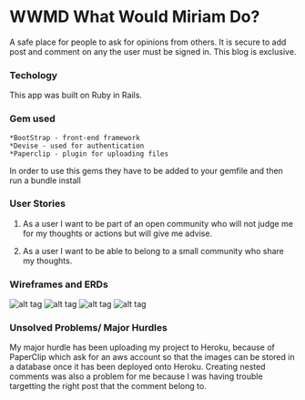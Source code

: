 # WWMD What Would Miriam Do?
A safe place for people to ask for opinions from others. It is secure to add post and comment on any the user must be signed in.
This blog is exclusive.

### Techology
This app was built on Ruby in Rails.

### Gem used 
    *BootStrap - front-end framework 
    *Devise - used for authentication
    *Paperclip - plugin for uploading files 
In order to use this gems they have to be added to your gemfile and 
then run a bundle install

### User Stories
1. As a user I want to be part of an open community who will not judge
    me for my thoughts or actions but will give me advise.

2. As a user I want to be able to belong to a small community who share 
    my thoughts.

### Wireframes and ERDs
![alt tag](http://imgur.com/yFDV8eD)
![alt tag](http://imgur.com/AVPjwFg)
![alt tag](http://imgur.com/d59mTqN)
![alt tag](http://imgur.com/84alvJS)


### Unsolved Problems/ Major Hurdles
My major hurdle has been uploading my project to Heroku, because 
 of PaperClip which ask for an aws account so that the images can
 be stored in a database once it has been deployed onto Heroku.
 Creating nested comments was also a problem for me because I was having 
 trouble targetting the right post that the comment belong to.
